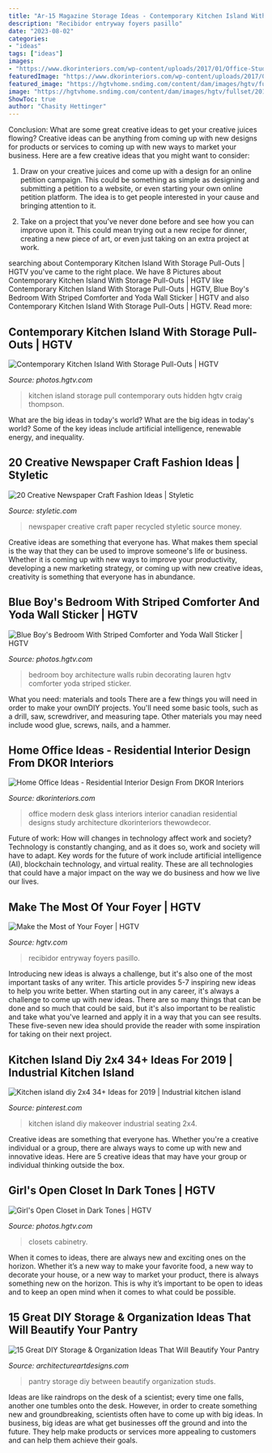 ```yaml
---
title: "Ar-15 Magazine Storage Ideas - Contemporary Kitchen Island With Storage Pull-outs"
description: "Recibidor entryway foyers pasillo"
date: "2023-08-02"
categories:
- "ideas"
tags: ["ideas"]
images:
- "https://www.dkorinteriors.com/wp-content/uploads/2017/01/Office-Study.jpg"
featuredImage: "https://www.dkorinteriors.com/wp-content/uploads/2017/01/Office-Study.jpg"
featured_image: "https://hgtvhome.sndimg.com/content/dam/images/hgtv/fullset/2012/5/15/0/CI_California-Closets-dark-closet-cabinetry_s3x4.jpg.rend.hgtvcom.966.1288.suffix/1400972759880.jpeg"
image: "https://hgtvhome.sndimg.com/content/dam/images/hgtv/fullset/2015/11/10/1/NKBA_Kitchen2015-Pullout_Emily-Miller_3.jpg.rend.hgtvcom.966.1352.suffix/1447190875160.jpeg"
ShowToc: true
author: "Chasity Hettinger"
---
```



Conclusion: What are some great creative ideas to get your creative juices flowing?
Creative ideas can be anything from coming up with new designs for products or services to coming up with new ways to market your business. Here are a few creative ideas that you might want to consider: 
1. Draw on your creative juices and come up with a design for an online petition campaign. This could be something as simple as designing and submitting a petition to a website, or even starting your own online petition platform. The idea is to get people interested in your cause and bringing attention to it. 

2. Take on a project that you’ve never done before and see how you can improve upon it. This could mean trying out a new recipe for dinner, creating a new piece of art, or even just taking on an extra project at work.

	

		
searching about Contemporary Kitchen Island With Storage Pull-Outs | HGTV you've came to the right place. We have 8 Pictures about Contemporary Kitchen Island With Storage Pull-Outs | HGTV like Contemporary Kitchen Island With Storage Pull-Outs | HGTV, Blue Boy&#039;s Bedroom With Striped Comforter and Yoda Wall Sticker | HGTV and also Contemporary Kitchen Island With Storage Pull-Outs | HGTV. Read more:
		
    
## Contemporary Kitchen Island With Storage Pull-Outs | HGTV

<img loading=lazy src="https://hgtvhome.sndimg.com/content/dam/images/hgtv/fullset/2015/11/10/1/NKBA_Kitchen2015-Pullout_Emily-Miller_3.jpg.rend.hgtvcom.966.1352.suffix/1447190875160.jpeg" onerror="this.onerror=null;this.src='https://tse4.mm.bing.net/th?id=OIP.gZ6UXbCPqPFhau1iMF9CGgHaKX&amp;pid=15.1';" alt="Contemporary Kitchen Island With Storage Pull-Outs | HGTV">

_Source: photos.hgtv.com_

>kitchen island storage pull contemporary outs hidden hgtv craig thompson. 

	

What are the big ideas in today's world?
What are the big ideas in today's world? 
Some of the key ideas include artificial intelligence, renewable energy, and inequality.

    
## 20 Creative Newspaper Craft Fashion Ideas | Styletic

<img loading=lazy src="https://styletic.com/wp-content/uploads/2014/10/newspaper-craft-fashion-ideas/14-creative-newspaper-craft-fashion-ideas.jpg" onerror="this.onerror=null;this.src='https://tse1.mm.bing.net/th?id=OIP.LGUML7UIRXT0iilHjTsgxQHaLH&amp;pid=15.1';" alt="20 Creative Newspaper Craft Fashion Ideas | Styletic">

_Source: styletic.com_

>newspaper creative craft paper recycled styletic source money. 

	

Creative ideas are something that everyone has. What makes them special is the way that they can be used to improve someone's life or business. Whether it is coming up with new ways to improve your productivity, developing a new marketing strategy, or coming up with new creative ideas, creativity is something that everyone has in abundance.

    
## Blue Boy&#039;s Bedroom With Striped Comforter And Yoda Wall Sticker | HGTV

<img loading=lazy src="https://hgtvhome.sndimg.com/content/dam/images/hgtv/fullset/2015/1/21/0/Lauren-Rubin-Architecture_More-Cool-Kids-Rooms_Super-Hero-Boy.jpg.rend.hgtvcom.966.1449.suffix/1421865527079.jpeg" onerror="this.onerror=null;this.src='https://tse3.mm.bing.net/th?id=OIP.80Iij15X-0O4z5vRUfzx6QHaLH&amp;pid=15.1';" alt="Blue Boy&#039;s Bedroom With Striped Comforter and Yoda Wall Sticker | HGTV">

_Source: photos.hgtv.com_

>bedroom boy architecture walls rubin decorating lauren hgtv comforter yoda striped sticker. 

	

What you need: materials and tools
There are a few things you will need in order to make your ownDIY projects. You'll need some basic tools, such as a drill, saw, screwdriver, and measuring tape. Other materials you may need include wood glue, screws, nails, and a hammer.

    
## Home Office Ideas - Residential Interior Design From DKOR Interiors

<img loading=lazy src="https://www.dkorinteriors.com/wp-content/uploads/2017/01/Office-Study.jpg" onerror="this.onerror=null;this.src='https://tse2.mm.bing.net/th?id=OIP.6j1U-hprSQv6o6kaNIWcvQHaE7&amp;pid=15.1';" alt="Home Office Ideas - Residential Interior Design From DKOR Interiors">

_Source: dkorinteriors.com_

>office modern desk glass interiors interior canadian residential designs study architecture dkorinteriors thewowdecor. 

	

Future of work: How will changes in technology affect work and society?
Technology is constantly changing, and as it does so, work and society will have to adapt. Key words for the future of work include artificial intelligence (AI), blockchain technology, and virtual reality. These are all technologies that could have a major impact on the way we do business and how we live our lives.

    
## Make The Most Of Your Foyer | HGTV

<img loading=lazy src="https://hgtvhome.sndimg.com/content/dam/images/hgtv/fullset/2005/11/28/5/dec05decnews_firstimpressions_bar_V.jpg.rend.hgtvcom.616.822.suffix/1400936790499.jpeg" onerror="this.onerror=null;this.src='https://tse1.mm.bing.net/th?id=OIP.z1i590RU4WMVq5EjpksPcgHaJ4&amp;pid=15.1';" alt="Make the Most of Your Foyer | HGTV">

_Source: hgtv.com_

>recibidor entryway foyers pasillo. 

	

Introducing new ideas is always a challenge, but it's also one of the most important tasks of any writer. This article provides 5-7 inspiring new ideas to help you write better.
When starting out in any career, it's always a challenge to come up with new ideas. There are so many things that can be done and so much that could be said, but it's also important to be realistic and take what you've learned and apply it in a way that you can see results. These five-seven new idea should provide the reader with some inspiration for taking on their next project.

    
## Kitchen Island Diy 2x4 34+ Ideas For 2019 | Industrial Kitchen Island

<img loading=lazy src="https://i.pinimg.com/736x/35/01/26/350126eccafbf3b8749621dec823fa21.jpg" onerror="this.onerror=null;this.src='https://tse4.mm.bing.net/th?id=OIP.Zu98gwPyYmuktBS-LEgDlQAAAA&amp;pid=15.1';" alt="Kitchen island diy 2x4 34+ Ideas for 2019 | Industrial kitchen island">

_Source: pinterest.com_

>kitchen island diy makeover industrial seating 2x4. 

	

Creative ideas are something that everyone has. Whether you're a creative individual or a group, there are always ways to come up with new and innovative ideas. Here are 5 creative ideas that may have your group or individual thinking outside the box.

    
## Girl&#039;s Open Closet In Dark Tones | HGTV

<img loading=lazy src="https://hgtvhome.sndimg.com/content/dam/images/hgtv/fullset/2012/5/15/0/CI_California-Closets-dark-closet-cabinetry_s3x4.jpg.rend.hgtvcom.966.1288.suffix/1400972759880.jpeg" onerror="this.onerror=null;this.src='https://tse3.mm.bing.net/th?id=OIP.BYU2OnZnj-dpOoMHbitS2QHaJ4&amp;pid=15.1';" alt="Girl&#039;s Open Closet in Dark Tones | HGTV">

_Source: photos.hgtv.com_

>closets cabinetry. 

	

When it comes to ideas, there are always new and exciting ones on the horizon. Whether it’s a new way to make your favorite food, a new way to decorate your house, or a new way to market your product, there is always something new on the horizon. This is why it’s important to be open to ideas and to keep an open mind when it comes to what could be possible.

    
## 15 Great DIY Storage &amp; Organization Ideas That Will Beautify Your Pantry

<img loading=lazy src="http://www.architectureartdesigns.com/wp-content/uploads/2019/03/15-Great-DIY-Storage-Organization-Ideas-That-Will-Beautify-Your-Pantry-9.jpg" onerror="this.onerror=null;this.src='https://tse1.mm.bing.net/th?id=OIP.Hp_4oF261ClwuRsqxgWICAHaNK&amp;pid=15.1';" alt="15 Great DIY Storage &amp; Organization Ideas That Will Beautify Your Pantry">

_Source: architectureartdesigns.com_

>pantry storage diy between beautify organization studs. 

	

Ideas are like raindrops on the desk of a scientist; every time one falls, another one tumbles onto the desk. However, in order to create something new and groundbreaking, scientists often have to come up with big ideas. In business, big ideas are what get businesses off the ground and into the future. They help make products or services more appealing to customers and can help them achieve their goals.

